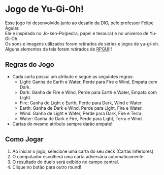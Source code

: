 # Jogo de Yu-Gi-Oh!

Esse jogo foi desenvolvido junto ao desafio da DIO, pelo professor Felipe Aguiar.<br/> 
Ele é inspirado no Jo-ken-Po(pedra, papel e tesoura) e no universo de Yu-Gi-Oh. <br/>
Os sons e imagens utilizados foram retirados de séries e jogos de yu-gi-oh. <br/>
Alguns elementos da tela foram retirados de [RPGUI](https://github.com/RonenNess/RPGUI)!!

## Regras do Jogo

- Cada carta possui um atributo e segue as seguintes regras:
   - Light: Ganha de Earth e Water, Perde para Fire e Wind, Empata com Dark.
   - Dark: Ganha de Fire e Wind, Perde para Earth e Water, Empata com Light.
   - Fire: Ganha de Light e Earth, Perde para Dark, Wind e Water. 
   - Earth: Ganha de Dark e Wind, Perde para Light, Fire e Water.
   - Wind: Ganha de Light e Water, Perde para Dark, Fire e Terra.
   - Water: Ganha de Dark e Fire, Perde para Light, Terra e Wind.
- Cartas do mesmo atributo sempre darão empate!

## Como Jogar

1. Ao iniciar o jogo, selecione uma carta do seu deck (Cartas Inferiores).
2. O computador escolherá uma carta adversária automaticamente.
3. O resultado do duelo será exibido no campo central.
4. Clique no botão para outro round!
